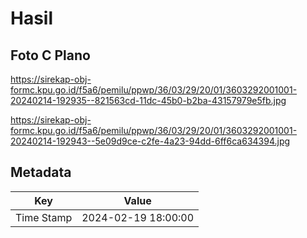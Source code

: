 # Hasil

## Foto C Plano

https://sirekap-obj-formc.kpu.go.id/f5a6/pemilu/ppwp/36/03/29/20/01/3603292001001-20240214-192935--821563cd-11dc-45b0-b2ba-43157979e5fb.jpg

https://sirekap-obj-formc.kpu.go.id/f5a6/pemilu/ppwp/36/03/29/20/01/3603292001001-20240214-192943--5e09d9ce-c2fe-4a23-94dd-6ff6ca634394.jpg


## Metadata

| Key        | Value               |
| ---------- | ------------------- |
| Time Stamp | 2024-02-19 18:00:00 |



